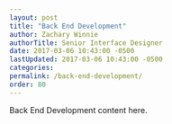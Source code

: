 ```yaml
---
layout: post
title: "Back End Development"
author: Zachary Winnie
authorTitle: Senior Interface Designer
date: 2017-03-06 10:43:00 -0500
lastUpdated: 2017-03-06 10:43:00 -0500
categories: 
permalink: /back-end-development/
order: 80
---
```

Back End Development content here.
